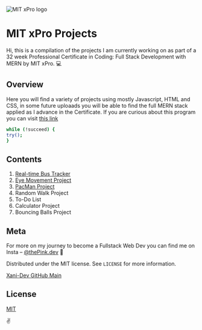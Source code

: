 
![MIT xPro logo](https://user-images.githubusercontent.com/71361700/111552144-1ab6ee00-8758-11eb-91e3-996779473307.png)


# MIT xPro Projects

Hi, this is a compilation of the projects I am currently working on as part of a 32 week Professional Certificate in Coding: Full Stack Development with MERN by MIT xPro. 💻

## Overview

Here you will find a variety of projects using mostly Javascript, HTML and CSS, in some future uploaads you will be able to find the full MERN stack applied as I advance in the Certificate.  If you are curious about this program you can visit [this link](https://xpro.mit.edu/announcements/) 

```bash
while (!succeed) {
try();
}
```

## Contents

 1. [Real-time Bus Tracker](https://github.com/xani-dev/MIT-Projects/tree/main/Real-Time-Bus-Tracker)
 2. [Eye Movement Project](https://github.com/xani-dev/MIT-Projects/tree/main/Eye-Movement)
 3. [PacMan Project](https://github.com/xani-dev/MIT-Projects/tree/main/PacMan-Factory)
 4. Random Walk Project
 5. To-Do List
 6. Calculator Project
 7. Bouncing Balls Project

## Meta

For more on my journey to become a Fullstack Web Dev you can find me on Insta – [@thePink.dev](https://instagram.com/thepink.dev) 📸

Distributed under the MIT license. See ``LICENSE`` for more information.

[Xani-Dev GitHub Main](https://github.com/xani-dev/)

## License
[MIT](https://choosealicense.com/licenses/mit/)

✌️
